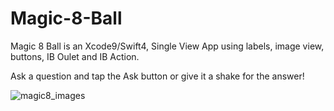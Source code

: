# Magic-8-Ball

Magic 8 Ball is an Xcode9/Swift4, Single View App using labels, image view, buttons, IB Oulet and IB Action.

Ask a question and tap the Ask button or give it a shake for the answer!


![magic8_images](https://user-images.githubusercontent.com/29587259/34494386-4838ef52-efbe-11e7-821f-15a5bb2c86ae.png)
